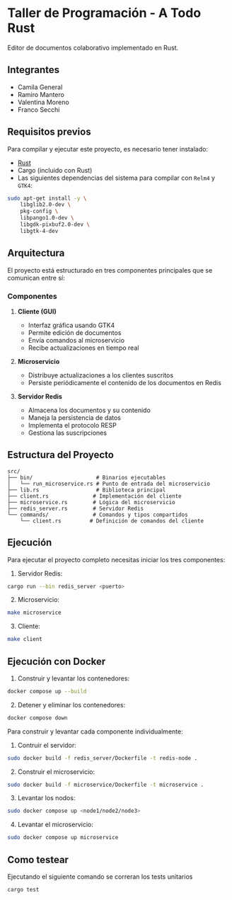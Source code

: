 # Taller de Programación - A Todo Rust

Editor de documentos colaborativo implementado en Rust.

## Integrantes

- Camila General  
- Ramiro Mantero  
- Valentina Moreno  
- Franco Secchi  

## Requisitos previos

Para compilar y ejecutar este proyecto, es necesario tener instalado:

- [Rust](https://www.rust-lang.org/tools/install)
- Cargo (incluido con Rust)
- Las siguientes dependencias del sistema para compilar con `Relm4` y `GTK4`:

```bash
sudo apt-get install -y \
    libglib2.0-dev \
    pkg-config \
    libpango1.0-dev \
    libgdk-pixbuf2.0-dev \
    libgtk-4-dev
```

## Arquitectura

El proyecto está estructurado en tres componentes principales que se comunican entre sí:

### Componentes

1. **Cliente (GUI)**
   - Interfaz gráfica usando GTK4
   - Permite edición de documentos
   - Envía comandos al microservicio
   - Recibe actualizaciones en tiempo real

2. **Microservicio**
   - Distribuye actualizaciones a los clientes suscritos
   - Persiste periódicamente el contenido de los documentos en Redis

3. **Servidor Redis**
   - Almacena los documentos y su contenido
   - Maneja la persistencia de datos
   - Implementa el protocolo RESP
   - Gestiona las suscripciones

## Estructura del Proyecto

```
src/
├── bin/                    # Binarios ejecutables
│   └── run_microservice.rs # Punto de entrada del microservicio
├── lib.rs                  # Biblioteca principal
├── client.rs              # Implementación del cliente
├── microservice.rs        # Lógica del microservicio
├── redis_server.rs        # Servidor Redis
└── commands/              # Comandos y tipos compartidos
    └── client.rs         # Definición de comandos del cliente
```

## Ejecución

Para ejecutar el proyecto completo necesitas iniciar los tres componentes:

1. Servidor Redis:
```bash
cargo run --bin redis_server <puerto>
```

2. Microservicio:
```bash
make microservice
```

3. Cliente:
```bash
make client
```

## Ejecución con Docker

1. Construir y levantar los contenedores:
```bash
docker compose up --build
```
2. Detener y eliminar los contenedores:
```bash
docker compose down
```

Para construir y levantar cada componente individualmente:
1. Contruir el servidor:
```bash
sudo docker build -f redis_server/Dockerfile -t redis-node .
```
2. Construir el microservicio:
```bash
sudo docker build -f microservice/Dockerfile -t microservice .
```
3. Levantar los nodos:
```bash
sudo docker compose up <node1/node2/node3>
```
4. Levantar el microservicio:
```bash
sudo docker compose up microservice
```
   
## Como testear
Ejecutando el siguiente comando se correran los tests unitarios
```bash
cargo test
```

